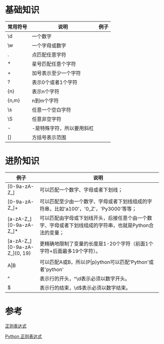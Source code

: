 ﻿

# 基础知识

常用符号 | 说明 | 例子
---- | ---- | ----
\d | 一个数字           |   
\w | 一个字母或数字     |
.  | 点匹配任意字符
\*  | 星号匹配任意个字符
+   | 加号表示至少一个字符
?   | 表示0个或者1个字符
{n} | 表示n个字符
{n,m} | n到m个字符
\s | 任意一个空白字符
\S | 任意非空字符
\- | -是特殊字符，所以要用斜杠
[] | 方括号表示范围




# 进阶知识

例子 | 说明
---- | ----
[0-9a-zA-Z\_]  |  可以匹配一个数字、字母或者下划线；
[0-9a-zA-Z\_]+  |  可以匹配至少由一个数字、字母或者下划线组成的字符串，比如'a100'，'0_Z'，'Py3000'等等；
[a-zA-Z\_][0-9a-zA-Z\_]* | 可以匹配由字母或下划线开头，后接任意个由一个数字、字母或者下划线组成的字符串，也就是Python合法的变量；
[a-zA-Z\_][0-9a-zA-Z\_]{0, 19} | 更精确地限制了变量的长度是1-20个字符（前面1个字符+后面最多19个字符）。
A\|B | 可以匹配A或B，所以(P\|p)ython可以匹配'Python'或者'python'
^   | 表示行的开头，^\d表示必须以数字开头。
$   | 表示行的结束，\d$表示必须以数字结束。

# 参考
[正则表达式](https://www.liaoxuefeng.com/wiki/001374738125095c955c1e6d8bb493182103fac9270762a000/001386832260566c26442c671fa489ebc6fe85badda25cd000)

[Python 正则表达式](http://www.runoob.com/python/python-reg-expressions.html)
